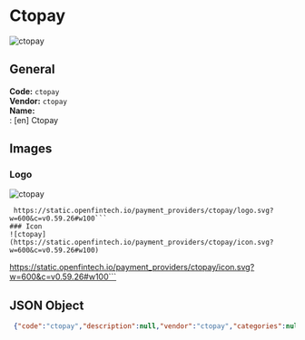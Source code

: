 # Ctopay 
![ctopay](https://static.openfintech.io/payment_providers/ctopay/logo.svg?w=600&c=v0.59.26#w100)  
## General 
**Code:** `ctopay`  
**Vendor:** `ctopay`  
**Name:**  
:	[en] Ctopay  
## Images 
### Logo 
![ctopay](https://static.openfintech.io/payment_providers/ctopay/logo.svg?w=600&c=v0.59.26#w100)  
```
 https://static.openfintech.io/payment_providers/ctopay/logo.svg?w=600&c=v0.59.26#w100```  
### Icon 
![ctopay](https://static.openfintech.io/payment_providers/ctopay/icon.svg?w=600&c=v0.59.26#w100)  
```
 https://static.openfintech.io/payment_providers/ctopay/icon.svg?w=600&c=v0.59.26#w100```  
## JSON Object 
```json
 {"code":"ctopay","description":null,"vendor":"ctopay","categories":null,"countries":null,"payment_method":null,"payout_method":null,"metadata":{"about_payments_code":"ctopay"},"name":{"en":"Ctopay"}}```  
